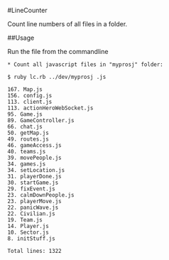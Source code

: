 #LineCounter

Count line numbers of all files in a folder.

##Usage

Run the file from the commandline

```
* Count all javascript files in "myprosj" folder:

$ ruby lc.rb ../dev/myprosj .js

167. Map.js
156. config.js
113. client.js
113. actionHeroWebSocket.js
95. Game.js
89. GameController.js
66. chat.js
50. getMap.js
49. routes.js
46. gameAccess.js
40. teams.js
39. movePeople.js
34. games.js
34. setLocation.js
31. playerDone.js
30. startGame.js
29. fixEvent.js
23. calmDownPeople.js
23. playerMove.js
22. panicWave.js
22. Civilian.js
19. Team.js
14. Player.js
10. Sector.js
8. initStuff.js

Total lines: 1322
```
